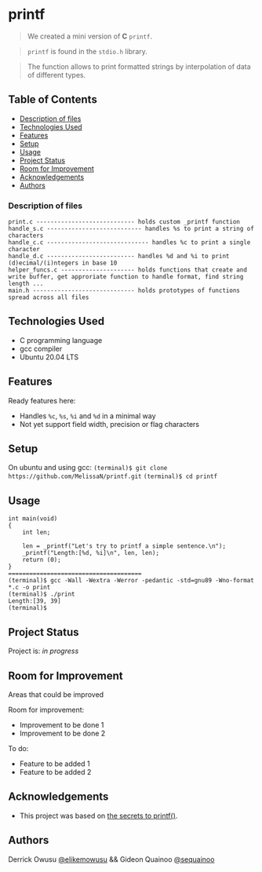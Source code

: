 # printf 
> We created a mini version of **C** `printf`.
 
> `printf` is found in the `stdio.h` library. 

> The function allows to print formatted strings
> by interpolation of data of different types. 

## Table of Contents
* [Description of files](#description-of-files)
* [Technologies Used](#technologies-used)
* [Features](#features)
* [Setup](#setup)
* [Usage](#usage)
* [Project Status](#project-status)
* [Room for Improvement](#room-for-improvement)
* [Acknowledgements](#acknowledgements)
* [Authors](#authors)

### Description of files
```
print.c ---------------------------- holds custom _printf function
handle_s.c --------------------------- handles %s to print a string of characters
handle_c.c ----------------------------- handles %c to print a single character
handle_d.c ------------------------- handles %d and %i to print (d)ecimal/(i)ntegers in base 10
helper_funcs.c --------------------- holds functions that create and write buffer, get approriate function to handle format, find string length ... 
main.h ----------------------------- holds prototypes of functions spread across all files
```

## Technologies Used
- C programming language
- gcc compiler
- Ubuntu 20.04 LTS


## Features
Ready features here:
- Handles `%c`, `%s`, `%i` and `%d` in a minimal way
- Not yet support field width, precision or flag characters


## Setup
On ubuntu and using gcc:
`(terminal)$ git clone https://github.com/MelissaN/printf.git`
`(terminal)$ cd printf`

## Usage
```
int main(void)
{
	int len;

	len = _printf("Let's try to printf a simple sentence.\n");
	_printf("Length:[%d, %i]\n", len, len);
    return (0);
}
======================================
(terminal)$ gcc -Wall -Wextra -Werror -pedantic -std=gnu89 -Wno-format *.c -o print
(terminal)$ ./print
Length:[39, 39]
(terminal)$
```


## Project Status
Project is: _in progress_


## Room for Improvement
Areas that could be improved

Room for improvement:
- Improvement to be done 1
- Improvement to be done 2

To do:
- Feature to be added 1
- Feature to be added 2


## Acknowledgements
- This project was based on [the secrets to printf()](https://www.example.com).


## Authors
Derrick Owusu [@elikemowusu](https://github.com/elikemowusu) 
&& Gideon Quainoo [@sequainoo](https://github.com/sequainoo)
